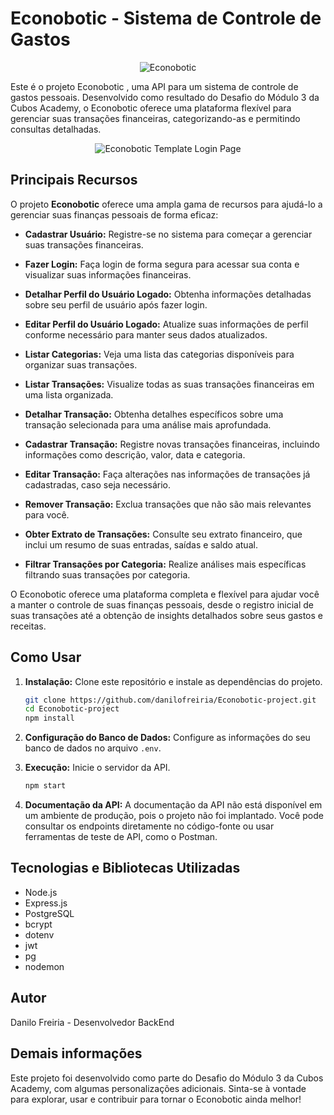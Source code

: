 # Econobotic - Sistema de Controle de Gastos

<p align="center">
  <img src="[../Econobotic-project/src/assets/EconobotiC%20.png](https://github.com/danilofreiria/Econobotic-project/blob/main/src/assets/EconobotiC%20.png)" alt="Econobotic">
</p>
Este é o projeto Econobotic , uma API para um sistema de controle de gastos pessoais. Desenvolvido como resultado do Desafio do Módulo 3 da Cubos Academy, o Econobotic oferece uma plataforma flexível para gerenciar suas transações financeiras, categorizando-as e permitindo consultas detalhadas.

<p align="center">
  <img src="[../Econobotic-project/src/assets/econobotic_template.png](https://github.com/danilofreiria/Econobotic-project/blob/main/src/assets/econobotic_template.png)" alt="Econobotic Template Login Page">
</p>


## Principais Recursos

O projeto **Econobotic** oferece uma ampla gama de recursos para ajudá-lo a gerenciar suas finanças pessoais de forma eficaz:

- **Cadastrar Usuário:** Registre-se no sistema para começar a gerenciar suas transações financeiras.

- **Fazer Login:** Faça login de forma segura para acessar sua conta e visualizar suas informações financeiras.

- **Detalhar Perfil do Usuário Logado:** Obtenha informações detalhadas sobre seu perfil de usuário após fazer login.

- **Editar Perfil do Usuário Logado:** Atualize suas informações de perfil conforme necessário para manter seus dados atualizados.

- **Listar Categorias:** Veja uma lista das categorias disponíveis para organizar suas transações.

- **Listar Transações:** Visualize todas as suas transações financeiras em uma lista organizada.

- **Detalhar Transação:** Obtenha detalhes específicos sobre uma transação selecionada para uma análise mais aprofundada.

- **Cadastrar Transação:** Registre novas transações financeiras, incluindo informações como descrição, valor, data e categoria.

- **Editar Transação:** Faça alterações nas informações de transações já cadastradas, caso seja necessário.

- **Remover Transação:** Exclua transações que não são mais relevantes para você.

- **Obter Extrato de Transações:** Consulte seu extrato financeiro, que inclui um resumo de suas entradas, saídas e saldo atual.

- **Filtrar Transações por Categoria:** Realize análises mais específicas filtrando suas transações por categoria.

O Econobotic oferece uma plataforma completa e flexível para ajudar você a manter o controle de suas finanças pessoais, desde o registro inicial de suas transações até a obtenção de insights detalhados sobre seus gastos e receitas.


## Como Usar

1. **Instalação:** Clone este repositório e instale as dependências do projeto.

   ```bash
   git clone https://github.com/danilofreiria/Econobotic-project.git
   cd Econobotic-project
   npm install
   ```

2. **Configuração do Banco de Dados:** Configure as informações do seu banco de dados no arquivo `.env`.

3. **Execução:** Inicie o servidor da API.

   ```bash
   npm start
   ```

4. **Documentação da API:** A documentação da API não está disponível em um ambiente de produção, pois o projeto não foi implantado. Você pode consultar os endpoints diretamente no código-fonte ou usar ferramentas de teste de API, como o Postman.

## Tecnologias e Bibliotecas Utilizadas

- Node.js
- Express.js
- PostgreSQL
- bcrypt
- dotenv
- jwt
- pg
- nodemon

## Autor

Danilo Freiria - Desenvolvedor BackEnd

## Demais informações
Este projeto foi desenvolvido como parte do Desafio do Módulo 3 da Cubos Academy, com algumas personalizações adicionais. Sinta-se à vontade para explorar, usar e contribuir para tornar o Econobotic ainda melhor!
